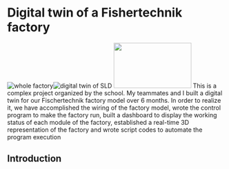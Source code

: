 # Digital twin of a Fishertechnik factory
![whole factory](https://github.com/Weizhe-JIA/2.Digital-twin-of-a-Fishertechnik-factory/blob/main/imgs/1.whole%20factory.jpg?raw=true)![digital twin of SLD](https://github.com/Weizhe-JIA/2.Digital-twin-of-a-Fishertechnik-factory/blob/main/imgs/3.digital%20twin%20of%20SLD.png?raw=true)
<img src="https://github.com/Weizhe-JIA/2.Digital-twin-of-a-Fishertechnik-factory/blob/main/imgs/1.whole%20factory.jpg" width="180" height="105">
This is a complex project organized by the school. My teammates and I built a digital twin for our Fischertechnik factory model over 6 months. In order to realize it, we have accomplished the wiring of the factory model, wrote the control program to make the factory run, built a dashboard to display the working status of each module of the factory, established a real-time 3D representation of the factory and wrote script codes to automate the program execution
## Introduction
